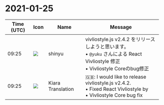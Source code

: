 # 2021-01-25

|Time (UTC)|Icon|Name|Message|
|---|---|---|---|
|09:25|![](https://avatars.slack-edge.com/2018-04-27/354445776386_e258f5ed5ba887b08668_72.jpg)|shinyu|vivliostyle.js v2.4.2 をリリースしようと思います。<br>• `@yuku` さんによる React Vivliostyle 修正<br>• Vivliostyle Coreのbug修正|
|09:25|![](https://avatars.slack-edge.com/2019-08-21/732685848020_f3f20736795184660348_72.png)|Kiara Translation|🇬🇧: I would like to release vivliostyle.js v2.4.2.<br>• Fixed React Vivliostyle by<br>• Vivliostyle Core bug fix|
